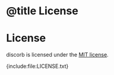 # @title License

# License

discorb is licensed under the [MIT license](https://opensource.org/licenses/MIT).

{include:file:LICENSE.txt}
